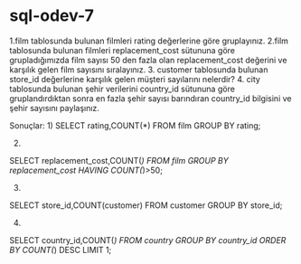 # sql-odev-7
1.film tablosunda bulunan filmleri rating değerlerine göre gruplayınız.
2.film tablosunda bulunan filmleri replacement_cost sütununa göre grupladığımızda film sayısı 50 den fazla olan replacement_cost değerini ve karşılık gelen film sayısını sıralayınız.
3. customer tablosunda bulunan store_id değerlerine karşılık gelen müşteri sayılarını nelerdir? 
4. city tablosunda bulunan şehir verilerini country_id sütununa göre gruplandırdıktan sonra en fazla şehir sayısı barındıran country_id bilgisini ve şehir sayısını paylaşınız.

Sonuçlar:
1)
SELECT rating,COUNT(*) FROM film GROUP BY rating;

2)
SELECT replacement_cost,COUNT(*) FROM film GROUP BY replacement_cost HAVING COUNT(*)>50;

3)
SELECT store_id,COUNT(customer) FROM customer GROUP BY store_id;

4)
SELECT country_id,COUNT(*) FROM country GROUP BY country_id ORDER BY COUNT(*) DESC LIMIT 1;
